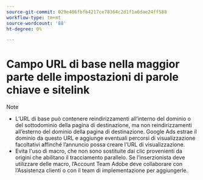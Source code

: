 ```yaml
---
source-git-commit: 029e406fbfb4217ce78364c2d1f1a6dae24ff588
workflow-type: tm+mt
source-wordcount: '88'
ht-degree: 0%

---
```

# Campo URL di base nella maggior parte delle impostazioni di parole chiave e sitelink

<!-- GGL expanded text ad, keyword, placement -->

>[!NOTE]
>
>* L’URL di base può contenere reindirizzamenti all’interno del dominio o del sottodominio della pagina di destinazione, ma non reindirizzamenti all’esterno del dominio della pagina di destinazione. Google Ads estrae il dominio da questo URL e aggiunge eventuali percorsi di visualizzazione facoltativi affinché l’annuncio possa creare l’URL di visualizzazione.
>* Evita l&#39;uso di macro, che non sono sostituite dai clic provenienti da origini che abilitano il tracciamento parallelo. Se l’inserzionista deve utilizzare delle macro, l’Account Team Adobe deve collaborare con l’Assistenza clienti o con il team di implementazione per aggiungerle.
